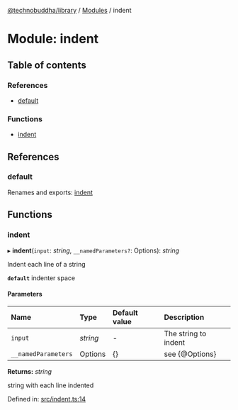 [@technobuddha/library](../..) / [Modules](../Modules.md) / indent

# Module: indent

## Table of contents

### References

- [default](indent.md#default)

### Functions

- [indent](indent.md#indent)

## References

### default

Renames and exports: [indent](indent.md#indent)

## Functions

### indent

▸ **indent**(`input`: *string*, `__namedParameters?`: Options): *string*

Indent each line of a string

**`default`** indenter space

#### Parameters

| Name | Type | Default value | Description |
| :------ | :------ | :------ | :------ |
| `input` | *string* | - | The string to indent |
| `__namedParameters` | Options | {} | see {@Options} |

**Returns:** *string*

string with each line indented

Defined in: [src/indent.ts:14](../../src/indent.ts#L14)
